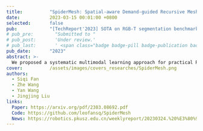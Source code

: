 ```yaml
---
title:          "SpiderMesh: Spatial-aware Demand-guided Recursive Meshing for RGB-T Semantic Segmentation"
date:           2023-03-15 00:01:00 +0800
selected:       false
pub:            "[TechReport'2023] SOTA on RGB-T segmentation benchmarks"
# pub_pre:        "Submitted to "
# pub_post:       'Under review.'
# pub_last:       ' <span class="badge badge-pill badge-publication badge-success">Spotlight</span>'
pub_date:       "2023"
abstract: >-
  We proposed a systematic multimodal learning approach for practical RGB-T (thermal) segmentation, termed Spatial-aware Demand-guided Recursive Meshing (SpiderMesh), to leverage the additional thermal signals in a proactive manner. SpiderMesh (1) proactively compensates inadequate contextual semantics in optically-impaired regions via a demand-guided target masking algorithm and (2) refines multimodal semantic features with recursive meshing to improve pixel-level semantic analysis performance. We further introduce an asymmetric data augmentation technique M-CutOut, and enable semi-supervised learning to fully utilize RGB-T labels only sparsely available in practical use. It is evaluated on <em> MFNet</em> and <em> PST900</em> datasets, and achieves SOTA performance on standard RGB-T segmentation benchmarks.
cover:          /assets/images/covers_researches/SpiderMesh.png
authors:
  - Siqi Fan
  - Zhe Wang
  - Yan Wang
  - Jingjing Liu
links:
  Paper: https://arxiv.org/pdf/2303.08692.pdf
  Code: https://github.com/leofansq/SpiderMesh
  News: https://robotics.pkusz.edu.cn/weeklyreport/20230324.%20%E3%80%90ArXiv%E3%80%91SpiderMesh_Spatial-aware%20Demand-guided%20Recursive%20Meshing%20for%20RGB-T%20Semantic%20Segmentation/?back=1
---
```


